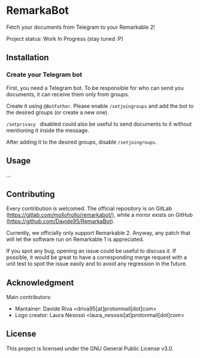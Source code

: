 # RemarkaBot

Fetch your documents from Telegram to your Remarkable 2!

Project status: Work In Progress (stay tuned :P)

## Installation

### Create your Telegram bot

First, you need a Telegram bot.
To be responsible for who can send you documents, it can receive them only from groups.

Create it using ``@BotFather``. 
Please enable ``/setjoingroups`` and add the bot to the desired groups (or create a new one).

``/setprivacy `` disabled could also be useful to send documents to it without mentioning it inside the message.

After adding it to the desired groups, disable ``/setjoingroups``.

## Usage

...

## Contributing

Every contribution is welcomed. 
The official repository is on GitLab (https://gitlab.com/mollofrollo/remarkabot/), while a mirror exists on GitHub (https://github.com/Davide95/RemarkaBot).

Currently, we officially only support Remarkable 2. 
Anyway, any patch that will let the software run on Remarkable 1 is appreciated.

If you spot any bug, opening an issue could be useful to discuss it. 
If possible, it would be great to have a corresponding merge request with a unit test to spot the issue easily and to avoid any regression in the future.

## Acknowledgment
Main contributors:
* Mantainer: Davide Riva <driva95[at]protonmail[dot]com>
* Logo creator: Laura Nesossi <laura_nesossi[at]protonmail[dot]com>

## License

This project is licensed under the GNU General Public License v3.0. 

